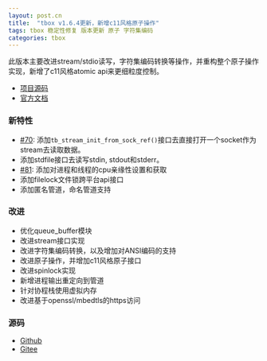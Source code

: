 ```yaml
---
layout: post.cn
title:  "tbox v1.6.4更新，新增c11风格原子操作"
tags: tbox 稳定性修复 版本更新 原子 字符集编码
categories: tbox
---
```


此版本主要改进stream/stdio读写，字符集编码转换等操作，并重构整个原子操作实现，新增了c11风格atomic api来更细粒度控制。

* [项目源码](https://github.com/tboox/tbox)
* [官方文档](https://tboox.io/#/zh-cn/)

### 新特性

* [#70](https://github.com/tboox/tbox/issues/70): 添加`tb_stream_init_from_sock_ref()`接口去直接打开一个socket作为stream去读取数据。
* 添加stdfile接口去读写stdin, stdout和stderr。
* [#81](https://github.com/tboox/tbox/issues/81): 添加对进程和线程的cpu亲缘性设置和获取
* 添加filelock文件锁跨平台api接口
* 添加匿名管道，命名管道支持

### 改进

* 优化queue_buffer模块
* 改进stream接口实现
* 改进字符集编码转换，以及增加对ANSI编码的支持
* 改进原子操作，并增加c11风格原子接口
* 改进spinlock实现
* 新增进程输出重定向到管道
* 针对协程栈使用虚拟内存
* 改进基于openssl/mbedtls的https访问

### 源码

* [Github](https://github.com/tboox/tbox)
* [Gitee](https://gitee.com/tboox/tbox)

